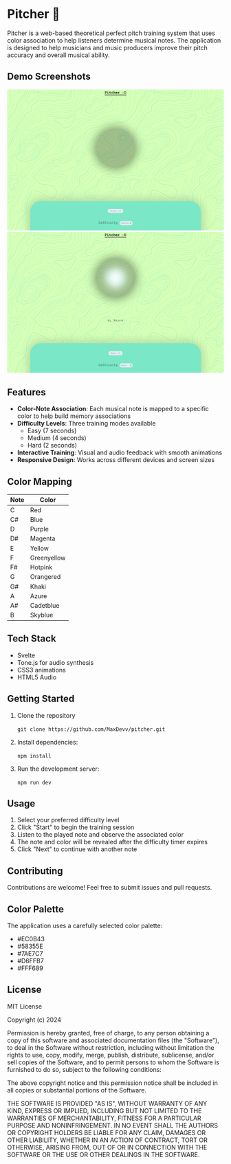 
# Pitcher 🎵

Pitcher is a web-based theoretical perfect pitch training system that uses color association to help listeners determine musical notes. The application is designed to help musicians and music producers improve their pitch accuracy and overall musical ability.

## Demo Screenshots
![Screenshot-1](screenshot-1.jpg)
![Screenshot](screenshot.jpg)

## Features

- **Color-Note Association**: Each musical note is mapped to a specific color to help build memory associations
- **Difficulty Levels**: Three training modes available
  - Easy (7 seconds)
  - Medium (4 seconds) 
  - Hard (2 seconds)
- **Interactive Training**: Visual and audio feedback with smooth animations
- **Responsive Design**: Works across different devices and screen sizes

## Color Mapping

| Note | Color |
|------|--------|
| C    | Red |
| C#   | Blue |
| D    | Purple |
| D#   | Magenta |
| E    | Yellow |
| F    | Greenyellow |
| F#   | Hotpink |
| G    | Orangered |
| G#   | Khaki |
| A    | Azure |
| A#   | Cadetblue |
| B    | Skyblue |

## Tech Stack

- Svelte
- Tone.js for audio synthesis
- CSS3 animations
- HTML5 Audio

## Getting Started

1. Clone the repository

    ```git clone https://github.com/MaxDevv/pitcher.git```
2. Install dependencies:
    
    ```npm install```


3. Run the development server:
   
    ```npm run dev```

## Usage


1. Select your preferred difficulty level
2. Click "Start" to begin the training session
3. Listen to the played note and observe the associated color
4. The note and color will be revealed after the difficulty timer expires
5. Click "Next" to continue with another note


## Contributing








Contributions are welcome! Feel free to submit issues and pull requests.


## Color Palette

The application uses a carefully selected color palette:







- #EC0B43
- #58355E
- #7AE7C7
- #D6FFB7
- #FFF689

## License

MIT License

Copyright (c) 2024

Permission is hereby granted, free of charge, to any person obtaining a copy
of this software and associated documentation files (the "Software"), to deal
in the Software without restriction, including without limitation the rights
to use, copy, modify, merge, publish, distribute, sublicense, and/or sell
copies of the Software, and to permit persons to whom the Software is
furnished to do so, subject to the following conditions:

The above copyright notice and this permission notice shall be included in all
copies or substantial portions of the Software.

THE SOFTWARE IS PROVIDED "AS IS", WITHOUT WARRANTY OF ANY KIND, EXPRESS OR
IMPLIED, INCLUDING BUT NOT LIMITED TO THE WARRANTIES OF MERCHANTABILITY,
FITNESS FOR A PARTICULAR PURPOSE AND NONINFRINGEMENT. IN NO EVENT SHALL THE
AUTHORS OR COPYRIGHT HOLDERS BE LIABLE FOR ANY CLAIM, DAMAGES OR OTHER
LIABILITY, WHETHER IN AN ACTION OF CONTRACT, TORT OR OTHERWISE, ARISING FROM,
OUT OF OR IN CONNECTION WITH THE SOFTWARE OR THE USE OR OTHER DEALINGS IN THE
SOFTWARE.